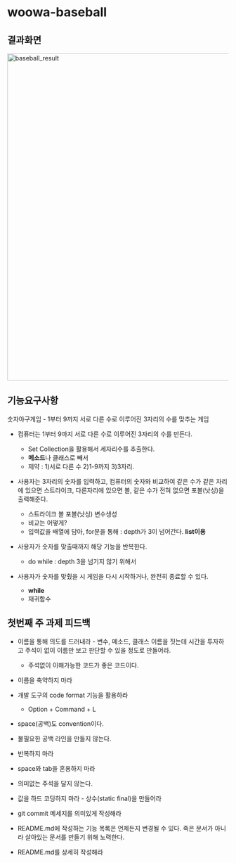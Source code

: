 #  woowa-baseball 

## 결과화면
<img width="744" alt="baseball_result" src="https://user-images.githubusercontent.com/49060374/69593961-39164900-103e-11ea-822d-ca18b142f6e3.png">

## 기능요구사항

숫자야구게임 - 1부터 9까지 서로 다른 수로 이루어진 3자리의 수를 맞추는 게임

- 컴퓨터는 1부터 9까지 서로 다른 수로 이루어진 3자리의 수를 만든다.
    - Set Collection을 활용해서 세자리수를 추출한다.
    - **메소드**나 클래스로 빼서
    - 제약 : 1)서로 다른 수 2)1-9까지 3)3자리.

- 사용자는 3자리의 숫자를 입력하고, 컴퓨터의 숫자와 비교하여 같은 수가 같은 자리에 있으면 스트라이크, 다른자리에 있으면 볼, 같은 수가 전혀 없으면 포볼(낫싱)을 출력해준다.
    - 스트라이크 볼 포볼(낫싱) 변수생성
    - 비교는 어떻게?
    - 입력값을 배열에 담아, for문을 통해 : depth가 3이 넘어간다. **list이용**
    
- 사용자가 숫자를 맞출때까지 해당 기능을 반복한다.
    - do while : depth 3을 넘기지 않기 위해서
- 사용자가 숫자를 맞췄을 시 게임을 다시 시작하거나, 완전히 종료할 수 있다.
    - **while**
    - 재귀함수


## 첫번째 주 과제 피드백

- 이름을 통해 의도를 드러내라 - 변수, 메소드, 클래스 이름을 짓는데 시간을 투자하고 주석이 없이 이름만 보고 판단할 수 있을 정도로 만들어라.
    - 주석없이 이해가능한 코드가 좋은 코드이다.
    
- 이름을 축약하지 마라

- 개발 도구의 code format 기능을 활용하라 
    - Option + Command + L

- space(공백)도 convention이다.

- 불필요한 공백 라인을 만들지 않는다.

- 반복하지 마라

- space와 tab을 혼용하지 마라

- 의미없는 주석을 달지 않는다.

- 값을 하드 코딩하지 마라 - 상수(static final)을 만들어라

- git commit 메세지를 의미있게 작성해라

- README.md에 작성하는 기능 목록은 언제든지 변경될 수 있다. 죽은 문서가 아니라 살아있는 문서를 만들기 위해 노력한다.

- README.md를 상세히 작성해라


